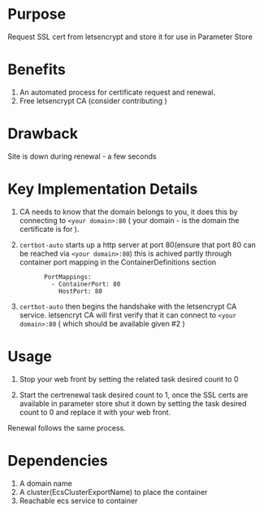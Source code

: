 # Purpose 
Request SSL cert from letsencrypt and store it for use in Parameter Store

# Benefits
1. An automated process for certificate request and renewal.
2. Free letsencrypt CA (consider contributing )

# Drawback

Site is down during renewal - a few seconds

# Key Implementation Details

1. CA needs to know that the domain belongs to you, it does this by connecting to `<your domain>:80` ( your domain - is the domain the certificate is for ). 

2. `certbot-auto` starts up a http server at port 80(ensure that port 80 can be reached via `<your domain>:80`) this is achived partly through container port mapping in the ContainerDefinitions section
```
          PortMappings:
            - ContainerPort: 80
              HostPort: 80
```
3. `certbot-auto` then begins the handshake with the letsencrypt CA service. letsencryt CA will first verify that it can connect to `<your domain>:80`  ( which should be available given #2 ) 

# Usage

1. Stop your web front by setting the related task desired count to 0

2. Start the certrenewal task desired count to 1, once the SSL certs are available in parameter store shut it down by setting the task desired count to 0 and replace it with your web front.

Renewal follows the same process.

# Dependencies
1. A domain name
2. A cluster(EcsClusterExportName) to place the container
2. Reachable ecs service to container

